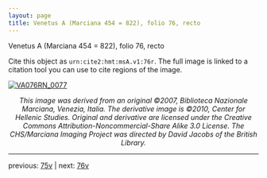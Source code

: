 ```yaml
---
layout: page
title: Venetus A (Marciana 454 = 822), folio 76, recto
---
```


Venetus A (Marciana 454 = 822), folio 76, recto

Cite this object as `urn:cite2:hmt:msA.v1:76r`.  The full image is linked to a citation tool you can use to cite regions of the image.

[![VA076RN_0077](http://www.homermultitext.org/iipsrv?IIIF=/project/homer/pyramidal/deepzoom/hmt/vaimg/2017a/VA076RN_0077.tif/full/800,/0/default.jpg)](http://www.homermultitext.org/ict2/?urn=urn:cite2:hmt:vaimg.2017a:VA076RN_0077) 

<p style="text-align: center; font-style: italic;">This image was derived from an original ©2007, Biblioteca Nazionale Marciana, Venezia, Italia. The derivative image is ©2010, Center for Hellenic Studies. Original and derivative are licensed under the Creative Commons Attribution-Noncommercial-Share Alike 3.0 License. The CHS/Marciana Imaging Project was directed by David Jacobs of the British Library.</p>

---

previous: [75v](../75v/) | next: [76v](../76v/)